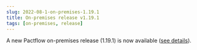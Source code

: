 ```yaml
---
slug: 2022-08-1-on-premises-1.19.1
title: On-premises release v1.19.1
tags: [on-premises, release]
---
```


A new Pactflow on-premises release (1.19.1) is now available ([see details](https://docs.pactflow.io/docs/on-premises/releases/1.19.1)).

